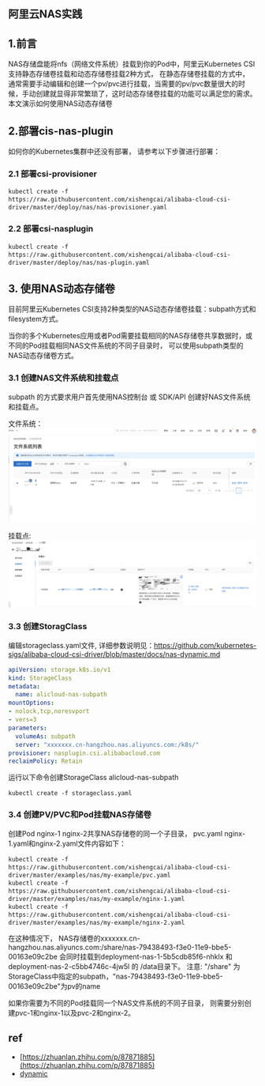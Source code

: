 ## 阿里云NAS实践

## 1.前言
NAS存储盘能将nfs（网络文件系统）挂载到你的Pod中，阿里云Kubernetes CSI支持静态存储卷挂载和动态存储卷挂载2种方式， 在静态存储卷挂载的方式中，
通常需要手动编辑和创建一个pv/pvc进行挂载，当需要的pv/pvc数量很大的时候，手动创建就显得非常繁琐了，这时动态存储卷挂载的功能可以满足您的需求。本文演示如何使用NAS动态存储卷


## 2.部署cis-nas-plugin
如何你的Kubernetes集群中还没有部署， 请参考以下步骤进行部署：

### 2.1 部署csi-provisioner
```shell script
kubectl create -f https://raw.githubusercontent.com/xishengcai/alibaba-cloud-csi-driver/master/deploy/nas/nas-provisioner.yaml
```

### 2.2 部署csi-nasplugin
```shell script
kubectl create -f https://raw.githubusercontent.com/xishengcai/alibaba-cloud-csi-driver/master/deploy/nas/nas-plugin.yaml
```

## 3. 使用NAS动态存储卷
目前阿里云Kubernetes CSI支持2种类型的NAS动态存储卷挂载：subpath方式和filesystem方式。

当你的多个Kubernetes应用或者Pod需要挂载相同的NAS存储卷共享数据时，或不同的Pod挂载相同NAS文件系统的不同子目录时， 
可以使用subpath类型的NAS动态存储卷方式。

### 3.1 创建NAS文件系统和挂载点
subpath 的方式要求用户首先使用NAS控制台 或 SDK/API 创建好NAS文件系统和挂载点。

文件系统：
![](file-list.png)

挂载点:
![](mount-point.png)

### 3.3 创建StoragClass
编辑storageclass.yaml文件, 详细参数说明见：https://github.com/kubernetes-sigs/alibaba-cloud-csi-driver/blob/master/docs/nas-dynamic.md
```yaml
apiVersion: storage.k8s.io/v1
kind: StorageClass
metadata:
  name: alicloud-nas-subpath
mountOptions:
- nolock,tcp,noresvport
- vers=3
parameters:
  volumeAs: subpath
  server: "xxxxxxx.cn-hangzhou.nas.aliyuncs.com:/k8s/"
provisioner: nasplugin.csi.alibabacloud.com
reclaimPolicy: Retain
```
运行以下命令创建StorageClass alicloud-nas-subpath

```shell script
kubectl create -f storageclass.yaml
```

### 3.4 创建PV/PVC和Pod挂载NAS存储卷
创建Pod nginx-1 nginx-2共享NAS存储卷的同一个子目录， pvc.yaml nginx-1.yaml和nginx-2.yaml文件内容如下：

```shell script
kubectl create -f https://raw.githubusercontent.com/xishengcai/alibaba-cloud-csi-driver/master/examples/nas/my-example/pvc.yaml
kubectl create -f https://raw.githubusercontent.com/xishengcai/alibaba-cloud-csi-driver/master/examples/nas/my-example/nginx-1.yaml
kubectl create -f  https://raw.githubusercontent.com/xishengcai/alibaba-cloud-csi-driver/master/examples/nas/my-example/nginx-2.yaml
```

在这种情况下， NAS存储卷的xxxxxxx.cn-hangzhou.nas.aliyuncs.com:/share/nas-79438493-f3e0-11e9-bbe5-00163e09c2be 
会同时挂载到deployment-nas-1-5b5cdb85f6-nhklx 和 deployment-nas-2-c5bb4746c-4jw5l 的 /data目录下。
 注意: "/share" 为StorageClass中指定的subpath，"nas-79438493-f3e0-11e9-bbe5-00163e09c2be"为pv的name

如果你需要为不同的Pod挂载同一个NAS文件系统的不同子目录， 则需要分别创建pvc-1和nginx-1以及pvc-2和nginx-2。

## ref
- [https://zhuanlan.zhihu.com/p/87871885](https://zhuanlan.zhihu.com/p/87871885)
- [dynamic](https://github.com/kubernetes-sigs/alibaba-cloud-csi-driver/tree/master/examples/nas/dynamic?spm=a2c4e.10696291.0.0.496319a49Fi1LI)

